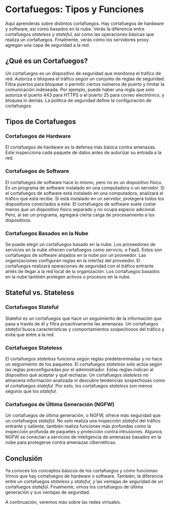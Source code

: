# Cortafuegos: Tipos y Funciones

Aquí aprenderás sobre distintos cortafuegos. Hay cortafuegos de hardware y software, así como basados en la nube. Verás la diferencia entre cortafuegos *stateless* y *stateful*, así como las operaciones básicas que realiza un cortafuegos. Finalmente, verás cómo los servidores proxy agregan una capa de seguridad a la red.

## ¿Qué es un Cortafuegos?

Un cortafuegos es un dispositivo de seguridad que monitorea el tráfico de red. Autoriza o bloquea el tráfico según un conjunto de reglas de seguridad. Filtra puertos para bloquear o permitir ciertos números de puerto y limitar la comunicación indeseada. Por ejemplo, puede haber una regla que solo autoriza el puerto 443 para HTTPS o el puerto 25 para correo electrónico, y bloquea lo demás. La política de seguridad define la configuración de cortafuegos.

## Tipos de Cortafuegos

### Cortafuegos de Hardware

El cortafuegos de hardware es la defensa más básica contra amenazas. Este inspecciona cada paquete de datos antes de autorizar su entrada a la red.

### Cortafuegos de Software

El cortafuegos de software hace lo mismo, pero no es un dispositivo físico. Es un programa de software instalado en una computadora o un servidor. Si el cortafuegos de software está instalado en una computadora, analizará el tráfico que esta recibe. Si está instalado en un servidor, protegerá todos los dispositivos conectados a este. El cortafuegos de software suele costar menos que un dispositivo físico separado y no ocupa espacio adicional. Pero, al ser un programa, agregará cierta carga de procesamiento a los dispositivos.

### Cortafuegos Basados en la Nube

Se puede elegir un cortafuegos basado en la nube. Los proveedores de servicios en la nube ofrecen cortafuegos como servicio, o FaaS. Estos son cortafuegos de software alojados en la nube por un proveedor. Las organizaciones configuran reglas en la interfaz del proveedor. El cortafuegos realizará operaciones de seguridad con el tráfico entrante antes de llegar a la red local de la organización. Los cortafuegos basados en la nube también protegen activos o procesos en la nube.

## Stateful vs. Stateless

### Cortafuegos Stateful

Stateful es un cortafuegos que hace un seguimiento de la información que pasa a través de él y filtra proactivamente las amenazas. Un cortafuegos *stateful* busca características y comportamientos sospechosos del tráfico y evita que entre a la red.

### Cortafuegos Stateless

El cortafuegos *stateless* funciona según reglas predeterminadas y no hace un seguimiento de los paquetes. El cortafuegos *stateless* solo actúa según las reglas preconfiguradas por el administrador. Estas reglas indican al dispositivo qué aceptar y qué rechazar. Un cortafuegos *stateless* no almacena información analizada ni descubre tendencias sospechosas como el cortafuegos *stateful*. Por esto, los cortafuegos *stateless* son menos seguros que los *stateful*.

### Cortafuegos de Última Generación (NGFW)

Un cortafuegos de última generación, o NGFW, ofrece más seguridad que un cortafuegos *stateful*. No solo realiza una inspección *stateful* del tráfico entrante y saliente, también realiza funciones más profundas como la inspección profunda de paquetes y protección contra intrusiones. Algunos NGFW se conectan a servicios de inteligencia de amenazas basados en la nube para protegerse contra amenazas cibernéticas.

## Conclusión

Ya conoces los conceptos básicos de los cortafuegos y cómo funcionan. Vimos que hay cortafuegos de hardware o software. También, la diferencia entre un cortafuegos *stateless* y *stateful*, y las ventajas de seguridad de un cortafuegos *stateful*. Finalmente, vimos los cortafuegos de última generación y sus ventajas de seguridad.

A continuación, veremos más sobre las redes virtuales.
